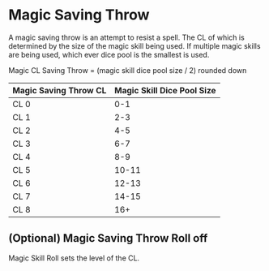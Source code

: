 # Magic Saving Throw

A magic saving throw is an attempt to resist a spell. The CL of which is determined by the size of the magic skill being used. If multiple magic skills are being used, which ever dice pool is the smallest is used.

Magic CL Saving Throw = (magic skill dice pool size / 2) rounded down

| Magic Saving Throw CL | Magic Skill Dice Pool Size |
| --------------------- | -------------------------- |
| CL 0                  | 0-1                        |
| CL 1                  | 2-3                        |
| CL 2                  | 4-5                        |
| CL 3                  | 6-7                        |
| CL 4                  | 8-9                        |
| CL 5                  | 10-11                      |
| CL 6                  | 12-13                      |
| CL 7                  | 14-15                      |
| CL 8                  | 16+                        |

## (Optional) Magic Saving Throw Roll off

Magic Skill Roll sets the level of the CL.
